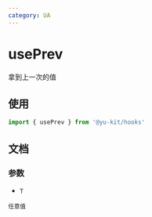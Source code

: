 ```yaml
---
category: UA
---
```


# usePrev

拿到上一次的值

## 使用

```ts
import { usePrev } from '@yu-kit/hooks'
```

## 文档

### 参数

- `T`

```
任意值
```
